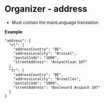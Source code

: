 ---
---

# Organizer - address

* Must contain the mainLanguage translation

**Example**

```
"address": {
  "nl": {
    "addressCountry": "BE",
    "addressLocality": "Brussel",
    "postalCode": "1000",
    "streetAddress": "Anspachlaan 107"
  },
  "fr": {
    "addressCountry": "BE",
    "addressLocality": "Bruxelles",
    "postalCode": "1000",
    "streetAddress": "Boulevard Anspach 107"
  }
}
```
